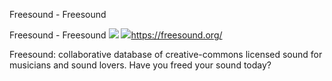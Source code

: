 Freesound - Freesound

Freesound - Freesound
![](../_resources/b9ca9dec88352808bdd633cd4bff95d3.png)
![](../_resources/baee9b4c73cda6a8f255601d4356d823.png)https://freesound.org/

Freesound: collaborative database of creative-commons licensed sound for musicians and sound lovers. Have you freed your sound today?